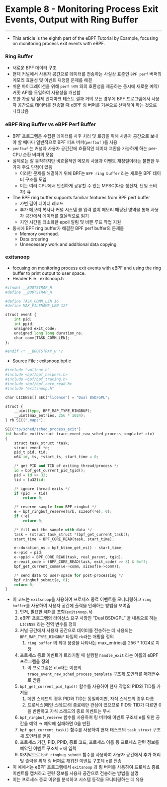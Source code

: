 # Example 8 - Monitoring Process Exit Events, Output with Ring Buffer

---

- This article is the eighth part of the eBPF Tutorial by Example, focusing on monitoring process exit events with eBPF.

### Ring Buffer

- 새로운 BPF 데이터 구조
- 현재 커널에서 사용자 공간으로 데이터를 전송하는 사실상 표준인 `BPF perf` 버퍼의 메모리 효율성 및 이벤트 재정렬 문제를 해결
- 쉬운 마이그레이션을 위해 `perf 버퍼` 와의 호환성을 제공하는 동시에 새로운 예약/커밋 API를 도입하여 사용성을 개선함
- 또한 가상 및 실제 벤치마크 테스트 결과 거의 모든 경우에 BPF 프로그램에서 사용자 공간으로 데이터를 전송할 때 eBPF 링 버퍼를 기본으로 선택해야 하는 것으로 나타났음

### eBPF Ring Buffer vs eBPF Perf Buffer

- BPF 프로그램은 수집된 데이터를 사후 처리 및 로깅을 위해 사용자 공간으로 보내야 할 때마다 일반적으로 BPF 퍼프 버퍼(`perfbuf` )를 사용
- `perfbuf` 는 커널과 사용자 공간간에 효율적인 데이터 교환을 가능하게 하는 per-CPU 순환 버퍼의 모음
- 실제로는 잘 동작하지만 비효율적인 메모리 사용과 이벤트 재정렬이라는 불편한 두 가지 주요 단점이 있음
    - 이러한 문제를 해결하기 위해 BPF는 `BPF ring buffer` 라는 새로운 BPF 데이터 구조를 도입
    - 이는 여러 CPU에서 안전하게 공유할 수 있는 MPSC(다중 생산자, 단일 소비자) 큐
- The BPF ring buffer supports familiar features from BPF perf buffer
    - 가변 길이 데이터 레코드
    - 추가 메모리 복사나 커널 시스템 콜 입력 없이 메모리 매핑된 영역을 통해 사용자 공간에서 데이터를 효율적으로 읽기
    - 지연 시간을 최소화한 epoll 알림 및 바쁜 루프 작업 지원
- 동시에 BPF ring buffer가 해결한 BPF perf buffer의 문제들
    - Memory overhead.
    - Data ordering
    - Unnecessary work and additional data copying.

### exitsnoop

- focusing on monitoring process exit events with eBPF and using the ring buffer to print output to user space.
- Header File : exitsnoop.h

```python
#ifndef __BOOTSTRAP_H
#define __BOOTSTRAP_H

#define TASK_COMM_LEN 16
#define MAX_FILENAME_LEN 127

struct event {
    int pid;
    int ppid;
    unsigned exit_code;
    unsigned long long duration_ns;
    char comm[TASK_COMM_LEN];
};

#endif /* __BOOTSTRAP_H */
```

- Source File : exitsnoop.bpf.c

```python
#include "vmlinux.h"
#include <bpf/bpf_helpers.h>
#include <bpf/bpf_tracing.h>
#include <bpf/bpf_core_read.h>
#include "exitsnoop.h"

char LICENSE[] SEC("license") = "Dual BSD/GPL";

struct {
    __uint(type, BPF_MAP_TYPE_RINGBUF);
    __uint(max_entries, 256 * 1024);
} rb SEC(".maps");

SEC("tp/sched/sched_process_exit")
int handle_exit(struct trace_event_raw_sched_process_template* ctx)
{
    struct task_struct *task;
    struct event *e;
    pid_t pid, tid;
    u64 id, ts, *start_ts, start_time = 0;

    /* get PID and TID of exiting thread/process */
    id = bpf_get_current_pid_tgid();
    pid = id >> 32;
    tid = (u32)id;

    /* ignore thread exits */
    if (pid != tid)
        return 0;

    /* reserve sample from BPF ringbuf */
    e = bpf_ringbuf_reserve(&rb, sizeof(*e), 0);
    if (!e)
        return 0;

    /* fill out the sample with data */
    task = (struct task_struct *)bpf_get_current_task();
    start_time = BPF_CORE_READ(task, start_time);

    e->duration_ns = bpf_ktime_get_ns() - start_time;
    e->pid = pid;
    e->ppid = BPF_CORE_READ(task, real_parent, tgid);
    e->exit_code = (BPF_CORE_READ(task, exit_code) >> 8) & 0xff;
    bpf_get_current_comm(&e->comm, sizeof(e->comm));

    /* send data to user-space for post-processing */
    bpf_ringbuf_submit(e, 0);
    return 0;
}
```

- 이 코드는 `exitsnoop`을 사용하여 프로세스 종료 이벤트를 모니터링하고 `ring buffer`를 사용하여 사용자 공간에 출력을 인쇄하는 방법을 보여줌
    1. 먼저, 필요한 헤더를 포함(`exitsnoop.h`)
    2. eBPF 프로그램의 라이선스 요구 사항인 “Dual BSD/GPL” 을 내용으로 하는 `LICENSE` 라는 전역 변수를 정의
    3. 커널 공간에서 사용자 공간으로 데이터를 전송하는 데 사용되는 `BPF_MAP_TYPE_RINGBUF` 타입의 `rb`라는 매핑을 정의
        1. `ring buffer` 의 최대 용량을 나타내는 max_entries를 256 * 1024로 지정
    4. 프로세스 종료 이벤트가 트리거될 때 실행될 `handle_exit` 라는 이름의 eBPF 프로그램을 정의
        1. 이 프로그램은 ctx라는 이름의 `trace_event_raw_sched_process_template` 구조체 포인터를 매개변수로 받음
    5. `bpf_get_current_pid_tgid()` 함수를 사용하여 현재 작업의 PID와 TID를 가져옴
        1. 메인 스레드의 경우 PID와 TID는 동일하지만, 자식 스레드의 경우 다름
        2. 프로세스(메인 스레드)의 종료에만 관심이 있으므로 PID와 TID가 다르면 0을 반환하고 자식 스레드의 종료 이벤트는 무시
    6. `bpf_ringbuf_reserve` 함수를 사용하여 링 버퍼에 이벤트 구조체 e를 위한 공간을 예약 → 예약에 실패하면 0을 반환
    7. `bpf_get_current_task()` 함수를 사용하여 현재 태스크의 `task_struxt` 구조체 포인터를 얻음
    8. 프로세스 기간, PID, PPID, 종료 코드, 프로세스 이름 등 프로세스 관련 정보를 예약된 이벤트 구조체 `e` 에 입력
    9. 마지막으로 `bpf_ringbug_submit` 함수를 사용하여 사용자 공간에서 추가 처리 및 출력을 위해 링 버퍼로 채워진 이벤트 구조체 e를 전송
- 이 예에서는 eBPF 프로그램에서 `exitsnoop` 과 링 버퍼를 사용하여 프로세스 종료 이벤트를 캡처하고 관련 정보를 사용자 공간으로 전송하는 방법을 설명
- 이는 프로세스 종료 이유를 분석하고 시스템 동작을 모니터링하는 데 유용